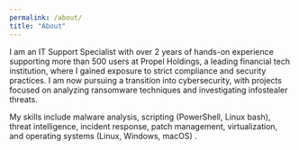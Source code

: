 ```yaml
---
permalink: /about/
title: "About"
---
```


I am an IT Support Specialist with over 2 years of hands-on experience supporting more than 500 users at Propel Holdings, a leading financial tech institution, where I gained exposure to strict compliance and security practices. I am now pursuing a transition into cybersecurity, with projects focused on analyzing ransomware techniques and investigating infostealer threats.

My skills include malware analysis, scripting (PowerShell, Linux bash), threat intelligence, incident response, patch management, virtualization, and operating systems (Linux, Windows, macOS) .
